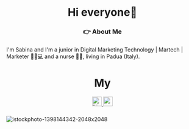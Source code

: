 ###

<h1 align="center">Hi everyone👋</h1>

###

<h3 align="center">👉  About Me</h3>

###

<p align="left"> I'm Sabina and I'm a junior in Digital Marketing Technology | Martech | Marketer 👩‍💻💻 and a nurse 💉💊, living in Padua (Italy).<br></p>

###
<h1 align="center">My</h1>

<div align="center">
<a href="https://www.linkedin.com/in/sabina-popovici/" target="_blank">
  <img src="https://img.shields.io/static/v1?message=LinkedIn&logo=linkedin&label=&color=0077B5&logoColor=white&labelColor=&style=for-the-badge" height="25"   
 alt="LinkedIn   
 logo" />
</a>
 <a href="https://www.youtube.com/@sabinapopovici" target="_blank">
  <img src="https://img.shields.io/static/v1?message=Youtube&logo=youtube&label=&color=FF0000&logoColor=white&labelColor=&style=for-the-badge"   
 height="25" alt="youtube logo"   
 />
</a>
</div>

###

![istockphoto-1398144342-2048x2048](https://github.com/user-attachments/assets/483d24c9-3044-4779-88e6-0092fedfd71d)
